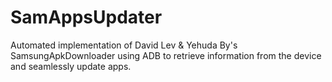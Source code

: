# SamAppsUpdater
Automated implementation of David Lev &amp; Yehuda By's SamsungApkDownloader using ADB to retrieve information from the device and seamlessly update apps.
